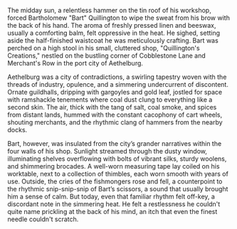 The midday sun, a relentless hammer on the tin roof of his workshop, forced Bartholomew "Bart" Quillington to wipe the sweat from his brow with the back of his hand. The aroma of freshly pressed linen and beeswax, usually a comforting balm, felt oppressive in the heat. He sighed, setting aside the half-finished waistcoat he was meticulously crafting. Bart was perched on a high stool in his small, cluttered shop, "Quillington's Creations," nestled on the bustling corner of Cobblestone Lane and Merchant's Row in the port city of Aethelburg.

Aethelburg was a city of contradictions, a swirling tapestry woven with the threads of industry, opulence, and a simmering undercurrent of discontent. Ornate guildhalls, dripping with gargoyles and gold leaf, jostled for space with ramshackle tenements where coal dust clung to everything like a second skin. The air, thick with the tang of salt, coal smoke, and spices from distant lands, hummed with the constant cacophony of cart wheels, shouting merchants, and the rhythmic clang of hammers from the nearby docks. 

Bart, however, was insulated from the city’s grander narratives within the four walls of his shop. Sunlight streamed through the dusty window, illuminating shelves overflowing with bolts of vibrant silks, sturdy woolens, and shimmering brocades. A well-worn measuring tape lay coiled on his worktable, next to a collection of thimbles, each worn smooth with years of use. Outside, the cries of the fishmongers rose and fell, a counterpoint to the rhythmic snip-snip-snip of Bart’s scissors, a sound that usually brought him a sense of calm. But today, even that familiar rhythm felt off-key, a discordant note in the simmering heat. He felt a restlessness he couldn't quite name prickling at the back of his mind, an itch that even the finest needle couldn't scratch.

